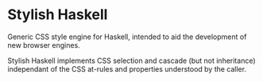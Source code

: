 # Stylish Haskell
Generic CSS style engine for Haskell, intended to aid the development of new browser engines.

Stylish Haskell implements CSS selection and cascade (but not inheritance) independant of the CSS at-rules and properties understood by the caller.
